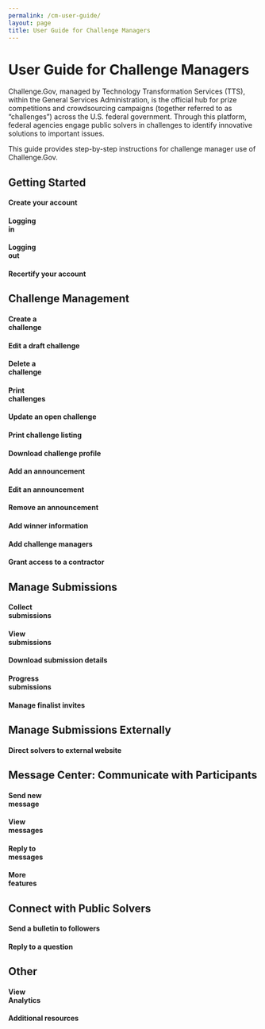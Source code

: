 ```yaml
---
permalink: /cm-user-guide/
layout: page
title: User Guide for Challenge Managers
---
```

<h1 class="text-center mb-6 font-weight-bold">User Guide for Challenge Managers</h1>
<div class="row">
  <div>
    <p>Challenge.Gov, managed by Technology Transformation Services (TTS), within the General Services Administration, is the official hub for prize competitions and crowdsourcing campaigns (together referred to as “challenges”) across the U.S. federal government. Through this platform, federal agencies engage public solvers in challenges to identify innovative solutions to important issues. </p>
    <p>This guide provides step-by-step instructions for challenge manager use of Challenge.Gov. </p>
  </div>
</div>
<h2>Getting Started</h2>
<div class="row">
  <div class="col-sm-3">
    <div class="card"><a href="{{ site.baseurl }}/cm-user-guide/create-your-account/" style="text-decoration: none !important;">
      <div class="card-body text-center"> <i class="fas fa-user-circle" style="color: #005ea2; font-size: 2em; padding-bottom: 20px;" title="Create your account"></i>
        <h4 class="card-title text-center user-guide-title">Create your account</h4>
        </div>
      </a> </div>
  </div>
  <div class="col-sm-3">
    <div class="card">
      <div class="card-body text-center"> <a href="{{ site.baseurl }}/cm-user-guide/view-archived-challenges/" style="text-decoration: none !important;"><i class="fas fa-lock-open" style="color: #005ea2; font-size: 2em; padding-bottom: 20px;" title="View archived challenges"></i>
        <h4 class="card-title text-center">Logging<br>
          in</h4>
        </a> </div>
    </div>
  </div>
  <div class="col-sm-3">
    <div class="card">
      <div class="card-body text-center"> <a href="{{ site.baseurl }}/cm-user-guide/search-for-challenges/" style="text-decoration: none !important;"><i class="fas fa-lock" style="color: #005ea2; font-size: 2em; padding-bottom: 20px;" title="Search for challenges"></i>
        <h4 class="card-title text-center">Logging<br>
          out</h4>
        </a> </div>
    </div>
  </div>
  <div class="col-sm-3">
    <div class="card">
      <div class="card-body text-center"> <a href="{{ site.baseurl }}/cm-user-guide/view-archived-challenges/" style="text-decoration: none !important;"><i class="fas fa-shield-alt" style="color: #005ea2; font-size: 2em; padding-bottom: 20px;" title="Recertify your account"></i>
        <h4 class="card-title text-center">Recertify your account</h4>
        </a> </div>
    </div>
  </div>
</div>
<h2>Challenge Management</h2>
<div class="row">
  <div class="col-sm-3">
    <div class="card">
      <div class="card-body text-center"> <a href="{{ site.baseurl }}/cm-user-guide/follow-challenges/" style="text-decoration: none !important;"><i class="fas fa-trophy" style="color: #005ea2; font-size: 2em; padding-bottom: 20px;" title="Follow challenges"></i>
        <h4 class="card-title text-center">Create a<br>
          challenge</h4>
        </a> </div>
    </div>
  </div>
  <div class="col-sm-3">
    <div class="card">
      <div class="card-body text-center"> <a href="{{ site.baseurl }}/cm-user-guide/save-challenges/" style="text-decoration: none !important;"><i class="fas fa-edit" style="color: #005ea2; font-size: 2em; padding-bottom: 20px;" title="Save challenges"></i>
        <h4 class="card-title text-center">Edit a draft challenge</h4>
        </a> </div>
    </div>
  </div>
  <div class="col-sm-3">
    <div class="card">
      <div class="card-body text-center"> <a href="{{ site.baseurl }}/cm-user-guide/share-challenges/" style="text-decoration: none !important;"><i class="fas fa-trash" style="color: #005ea2; font-size: 2em; padding-bottom: 20px;" title="Share challenges"></i>
        <h4 class="card-title text-center">Delete a<br>
          challenge</h4>
        </a> </div>
    </div>
  </div>
  <div class="col-sm-3">
    <div class="card">
      <div class="card-body text-center"> <a href="{{ site.baseurl }}/cm-user-guide/print-challenges/" style="text-decoration: none !important;"><i class="fas fa-print" style="color: #005ea2; font-size: 2em; padding-bottom: 20px;" title="Print challenges"></i>
        <h4 class="card-title text-center">Print<br>
          challenges</h4>
        </a> </div>
    </div>
  </div>
</div>
<div class="row">
  <div class="col-sm-3">
    <div class="card">
      <div class="card-body text-center"> <a href="{{ site.baseurl }}/cm-user-guide/contact-challenge-management/" style="text-decoration: none !important;"><i class="fas fa-envelope" style="color: #005ea2; font-size: 2em; padding-bottom: 20px;" title="Contact the team"></i>
        <h4 class="card-title text-center">Update an open challenge</h4>
        </a> </div>
    </div>
  </div>
  <div class="col-sm-3">
    <div class="card">
      <div class="card-body text-center"> <a href="{{ site.baseurl }}/cm-user-guide/submit-to-a-challenge/" style="text-decoration: none !important;"><i class="fas fa-list" style="color: #005ea2; font-size: 2em; padding-bottom: 20px;" title="Submit to a challenge"></i>
        <h4 class="card-title text-center">Print challenge listing</h4>
        </a> </div>
    </div>
  </div>
  <div class="col-sm-3">
    <div class="card">
      <div class="card-body text-center"> <a href="{{ site.baseurl }}/cm-user-guide/unfollow-challenges/" style="text-decoration: none !important;"><i class="fas fa-eye-slash" style="color: #005ea2; font-size: 2em; padding-bottom: 20px;" title="Unfollow challenges"></i>
        <h4 class="card-title text-center">Download challenge profile</h4>
        </a> </div>
    </div>
  </div>
  <div class="col-sm-3">
    <div class="card">
      <div class="card-body text-center"> <a href="{{ site.baseurl }}/cm-user-guide/create-your-account/" style="text-decoration: none !important;"><i class="fas fa-user" style="color: #005ea2; font-size: 2em; padding-bottom: 20px;" title="Create your account"></i>
        <h4 class="card-title text-center">Add an announcement</h4>
        </a> </div>
    </div>
  </div>
  <div class="col-sm-3">
    <div class="card">
      <div class="card-body text-center"> <a href="{{ site.baseurl }}/cm-user-guide/log-into-solver-portal/" style="text-decoration: none !important;"><i class="fas fa-comment-dots" style="color: #005ea2; font-size: 2em; padding-bottom: 20px;" title="Logging in"></i>
        <h4 class="card-title text-center">Edit an announcement</h4>
        </a> </div>
    </div>
  </div>
  <div class="col-sm-3">
    <div class="card">
      <div class="card-body text-center"> <a href="{{ site.baseurl }}/cm-user-guide/log-out-of-solver-portal/" style="text-decoration: none !important;"><i class="fas fa-eraser" style="color: #005ea2; font-size: 2em; padding-bottom: 20px;" title="Logging out"></i>
        <h4 class="card-title text-center">Remove an announcement</h4>
        </a> </div>
    </div>
  </div>
  <div class="col-sm-3">
    <div class="card">
      <div class="card-body text-center"> <a href="{{ site.baseurl }}/cm-user-guide/remove-saved-challenges/" style="text-decoration: none !important;"><i class="fas fa-award" style="color: #005ea2; font-size: 2em; padding-bottom: 20px;" title="Remove saved challenges"></i>
        <h4 class="card-title text-center">Add winner information</h4>
        </a> </div>
    </div>
  </div>
  <div class="col-sm-3">
    <div class="card">
      <div class="card-body text-center"> <a href="{{ site.baseurl }}/cm-user-guide/edit-challenge-submissions/" style="text-decoration: none !important;"><i class="fas fa-edit" style="color: #005ea2; font-size: 2em; padding-bottom: 20px;" title="Edit challenge submissions"></i>
        <h4 class="card-title text-center">Add challenge managers</h4>
        </a> </div>
    </div>
  </div>
  <div class="col-sm-3">
    <div class="card">
      <div class="card-body text-center"> <a href="{{ site.baseurl }}/cm-user-guide/delete-challenge-submissions/" style="text-decoration: none !important;"><i class="fas fa-trash" style="color: #005ea2; font-size: 2em; padding-bottom: 20px;" title="Delete challenge submissions"></i>
        <h4 class="card-title text-center">Grant access to a contractor</h4>
        </a> </div>
    </div>
  </div>
</div>
<h2>Manage Submissions</h2>
<div class="row">
  <div class="col-sm-3">
    <div class="card">
      <div class="card-body text-center"> <a href="{{ site.baseurl }}/cm-user-guide/view-messages/" style="text-decoration: none !important;"><i class="fas fa-inbox" style="color: #005ea2; font-size: 2em; padding-bottom: 20px;" title="View messages"></i>
        <h4 class="card-title text-center">Collect<br>
          submissions</h4>
        </a> </div>
    </div>
  </div>
  <div class="col-sm-3">
    <div class="card">
      <div class="card-body text-center"> <a href="{{ site.baseurl }}/cm-user-guide/reply-to-messages/" style="text-decoration: none !important;"><i class="fas fa-eye" style="color: #005ea2; font-size: 2em; padding-bottom: 20px;" title="Reply to messages"></i>
        <h4 class="card-title text-center">View<br>
          submissions</h4>
        </a> </div>
    </div>
  </div>
  <div class="col-sm-3">
    <div class="card">
      <div class="card-body text-center"> <a href="{{ site.baseurl }}/cm-user-guide/download-submission-details/" style="text-decoration: none !important;"><i class="fas fa-download" style="color: #005ea2; font-size: 2em; padding-bottom: 20px;" title="Download submission details"></i>
        <h4 class="card-title text-center">Download submission details</h4>
        </a> </div>
    </div>
  </div>
  <div class="col-sm-3">
    <div class="card">
      <div class="card-body text-center"> <a href="{{ site.baseurl }}/cm-user-guide/progress-submissions/" style="text-decoration: none !important;"><i class="far fa-thumbs-up" style="color: #005ea2; font-size: 2em; padding-bottom: 20px;" title="Progress submissions"></i>
        <h4 class="card-title text-center">Progress<br>
          submissions</h4>
        </a> </div>
    </div>
  </div>
  <div class="col-sm-3">
    <div class="card">
      <div class="card-body text-center"> <a href="{{ site.baseurl }}/cm-user-guide/manage-finalist-invites/" style="text-decoration: none !important;"><i class="far fa-comments" style="color: #005ea2; font-size: 2em; padding-bottom: 20px;" title="MManage-finalist-invites"></i>
        <h4 class="card-title text-center">Manage finalist invites</h4>
        </a> </div>
    </div>
  </div>
</div>
<h2>Manage Submissions Externally</h2>
<div class="row">
  <div class="col-sm-3">
    <div class="card">
      <div class="card-body text-center"> <a href="{{ site.baseurl }}/cm-user-guide/direct-solvers-to-external-website/" style="text-decoration: none !important;"><i class="fas fa-share" style="color: #005ea2; font-size: 2em; padding-bottom: 20px;" title="Direct solvers to external website"></i>
        <h4 class="card-title text-center">Direct solvers to external website</h4>
        </a> </div>
    </div>
  </div>
</div>
<h2>Message Center: Communicate with Participants </h2>
<div class="row">
  <div class="col-sm-3">
    <div class="card">
      <div class="card-body text-center"> <a href="{{ site.baseurl }}/cm-user-guide/send-new-message/" style="text-decoration: none !important;"><i class="fas fa-inbox" style="color: #005ea2; font-size: 2em; padding-bottom: 20px;" title="Send new message"></i>
        <h4 class="card-title text-center">Send new<br>
          message</h4>
        </a> </div>
    </div>
  </div>
  <div class="col-sm-3">
    <div class="card">
      <div class="card-body text-center"> <a href="{{ site.baseurl }}/cm-user-guide/view-messages/" style="text-decoration: none !important;"><i class="fas fa-comments" style="color: #005ea2; font-size: 2em; padding-bottom: 20px;" title="View messages"></i>
        <h4 class="card-title text-center">View<br>
          messages</h4>
        </a> </div>
    </div>
  </div>
  <div class="col-sm-3">
    <div class="card">
      <div class="card-body text-center"> <a href="{{ site.baseurl }}/cm-user-guide/reply-to-messages/" style="text-decoration: none !important;"><i class="far fa-comments" style="color: #005ea2; font-size: 2em; padding-bottom: 20px;" title="Reply to messages"></i>
        <h4 class="card-title text-center">Reply to<br>
          messages</h4>
        </a> </div>
    </div>
  </div>
  <div class="col-sm-3">
    <div class="card">
      <div class="card-body text-center"> <a href="{{ site.baseurl }}/cm-user-guide/more-features/" style="text-decoration: none !important;"><i class="far fa-comments" style="color: #005ea2; font-size: 2em; padding-bottom: 20px;" title="More message center features"></i>
        <h4 class="card-title text-center">More<br>
          features</h4>
        </a> </div>
    </div>
  </div>
</div>
<h2>Connect with Public Solvers </h2>
<div class="row">
  <div class="col-sm-3">
    <div class="card">
      <div class="card-body text-center"> <a href="{{ site.baseurl }}/cm-user-guide/send-bulletin-to-followers/" style="text-decoration: none !important;"><i class="fas fa-inbox" style="color: #005ea2; font-size: 2em; padding-bottom: 20px;" title="Send a bulletin to followers"></i>
        <h4 class="card-title text-center">Send a bulletin to followers</h4>
        </a> </div>
    </div>
  </div>
  <div class="col-sm-3">
    <div class="card">
      <div class="card-body text-center"> <a href="{{ site.baseurl }}/cm-user-guide/reply-to-messages/" style="text-decoration: none !important;"><i class="fas fa-comments" style="color: #005ea2; font-size: 2em; padding-bottom: 20px;" title="Reply to a question"></i>
        <h4 class="card-title text-center">Reply to a question</h4>
        </a> </div>
    </div>
  </div>
</div>
<h2>Other </h2>
<div class="row">
  <div class="col-sm-3">
    <div class="card">
      <div class="card-body text-center"> <a href="{{ site.baseurl }}/cm-user-guide/view-messages/" style="text-decoration: none !important;"><i class="fas fa-chart-bar" style="color: #005ea2; font-size: 2em; padding-bottom: 20px;" title="Send a bulletin to followers"></i>
        <h4 class="card-title text-center">View<br>
          Analytics</h4>
        </a> </div>
    </div>
  </div>
  <div class="col-sm-3">
    <div class="card">
      <div class="card-body text-center"> <a href="{{ site.baseurl }}/cm-user-guide/additional-resources/" style="text-decoration: none !important;"><i class="fas fa-bookmark" style="color: #005ea2; font-size: 2em; padding-bottom: 20px;" title="Additional resources"></i>
        <h4 class="card-title text-center">Additional resources</h4>
        </a> </div>
    </div>
  </div>
</div>
